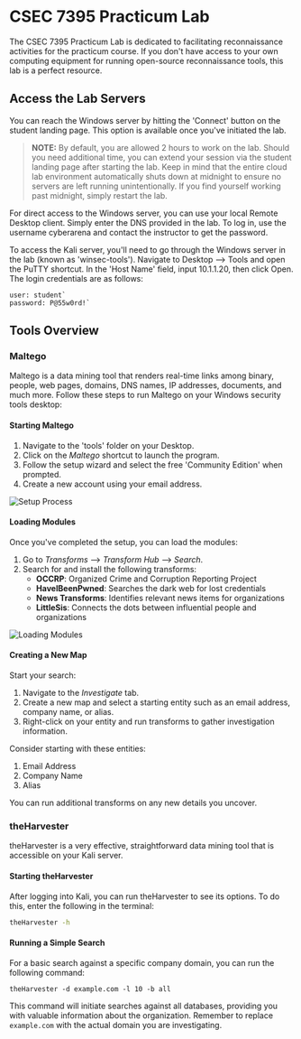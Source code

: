 # CSEC 7395 Practicum Lab
The CSEC 7395 Practicum Lab is dedicated to facilitating reconnaissance activities for the practicum course. If you don't have access to your own computing equipment for running open-source reconnaissance tools, this lab is a perfect resource.

## Access the Lab Servers
You can reach the Windows server by hitting the 'Connect' button on the student landing page. This option is available once you've initiated the lab.

> **NOTE:** By default, you are allowed 2 hours to work on the lab. Should you need additional time, you can extend your session via the student landing page after starting the lab. Keep in mind that the entire cloud lab environment automatically shuts down at midnight to ensure no servers are left running unintentionally. If you find yourself working past midnight, simply restart the lab.

For direct access to the Windows server, you can use your local Remote Desktop client. Simply enter the DNS provided in the lab. To log in, use the username cyberarena and contact the instructor to get the password.

To access the Kali server, you'll need to go through the Windows server in the lab (known as 'winsec-tools'). Navigate to Desktop --> Tools and open the PuTTY shortcut. In the 'Host Name' field, input 10.1.1.20, then click Open. The login credentials are as follows: 
```
user: student`
password: P@55w0rd!`
```

## Tools Overview
### Maltego
Maltego is a data mining tool that renders real-time links among binary, people, web pages, domains, DNS names, IP addresses, documents, and much more. Follow these steps to run Maltego on your Windows security tools desktop:

#### Starting Maltego

1. Navigate to the 'tools' folder on your Desktop.
2. Click on the _Maltego_ shortcut to launch the program.
3. Follow the setup wizard and select the free 'Community Edition' when prompted.
4. Create a new account using your email address.

![Setup Process](https://github.com/emerginganalytics/cyberarena/assets/50633591/ff737e75-9b00-4c25-87e7-deff86f64344)

#### Loading Modules

Once you've completed the setup, you can load the modules:

1. Go to _Transforms_ --> _Transform Hub_ --> _Search_.
2. Search for and install the following transforms:
   - **OCCRP**: Organized Crime and Corruption Reporting Project
   - **HaveIBeenPwned**: Searches the dark web for lost credentials
   - **News Transforms**: Identifies relevant news items for organizations
   - **LittleSis**: Connects the dots between influential people and organizations

![Loading Modules](https://github.com/emerginganalytics/cyberarena/assets/50633591/e6151376-348f-451b-8fad-493e3c83d1bc)

#### Creating a New Map

Start your search:

1. Navigate to the _Investigate_ tab.
2. Create a new map and select a starting entity such as an email address, company name, or alias.
3. Right-click on your entity and run transforms to gather investigation information.

Consider starting with these entities:

1. Email Address
2. Company Name
3. Alias

You can run additional transforms on any new details you uncover.

### theHarvester
theHarvester is a very effective, straightforward data mining tool that is accessible on your Kali server. 

#### Starting theHarvester

After logging into Kali, you can run theHarvester to see its options. To do this, enter the following in the terminal:

```bash
theHarvester -h
```

#### Running a Simple Search
For a basic search against a specific company domain, you can run the following command:
```
theHarvester -d example.com -l 10 -b all
```
This command will initiate searches against all databases, providing you with valuable information about the organization. Remember to replace `example.com` with the actual domain you are investigating.
